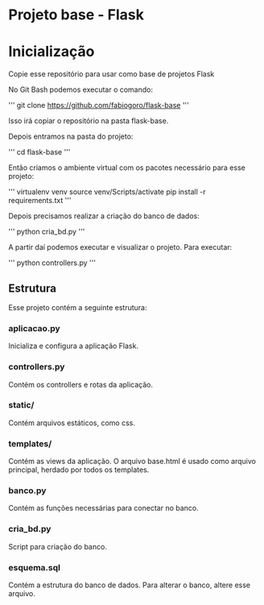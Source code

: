 # Projeto base - Flask

# Inicialização

Copie esse repositório para usar como base de projetos Flask

No Git Bash podemos executar o comando:

'''
git clone https://github.com/fabiogoro/flask-base
'''

Isso irá copiar o repositório na pasta flask-base.

Depois entramos na pasta do projeto:

'''
cd flask-base
'''

Então criamos o ambiente virtual com os pacotes necessário para esse projeto:

'''
virtualenv venv
source venv/Scripts/activate
pip install -r requirements.txt
'''

Depois precisamos realizar a criação do banco de dados:

'''
python cria_bd.py
'''

A partir daí podemos executar e visualizar o projeto.
Para executar:

'''
python controllers.py
'''


## Estrutura

Esse projeto contém a seguinte estrutura:

### aplicacao.py

Inicializa e configura a aplicação Flask.

### controllers.py

Contém os controllers e rotas da aplicação.

### static/

Contém arquivos estáticos, como css.

### templates/

Contém as views da aplicação. O arquivo base.html é usado como arquivo principal, herdado por todos os templates.

### banco.py

Contém as funções necessárias para conectar no banco.

### cria_bd.py

Script para criação do banco.

### esquema.sql

Contém a estrutura do banco de dados. Para alterar o banco, altere esse arquivo.
